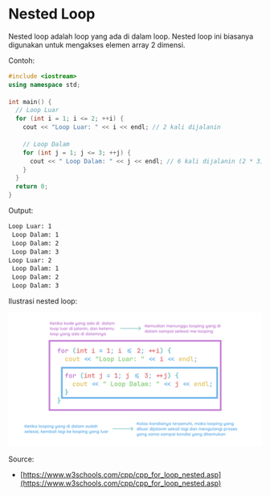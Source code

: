 # Nested Loop

Nested loop adalah loop yang ada di dalam loop. Nested loop ini biasanya digunakan untuk mengakses elemen array 2 dimensi.

Contoh:

```cpp
#include <iostream>
using namespace std;

int main() {
  // Loop Luar
  for (int i = 1; i <= 2; ++i) {
    cout << "Loop Luar: " << i << endl; // 2 kali dijalanin
    
    // Loop Dalam
    for (int j = 1; j <= 3; ++j) {
      cout << " Loop Dalam: " << j << endl; // 6 kali dijalanin (2 * 3)
    }
  }
  return 0;
}
```

Output:

```bash
Loop Luar: 1
 Loop Dalam: 1
 Loop Dalam: 2
 Loop Dalam: 3
Loop Luar: 2
 Loop Dalam: 1
 Loop Dalam: 2
 Loop Dalam: 3
```

Ilustrasi nested loop:

![Nested Loop](../../photo/algoritma-pemrograman-lanjut/nested-loop.png)

Source:
- [https://www.w3schools.com/cpp/cpp_for_loop_nested.asp](https://www.w3schools.com/cpp/cpp_for_loop_nested.asp)
